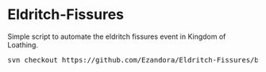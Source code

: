 # Eldritch-Fissures
Simple script to automate the eldritch fissures event in Kingdom of Loathing.

<pre>
svn checkout https://github.com/Ezandora/Eldritch-Fissures/branches/Release/
</pre>